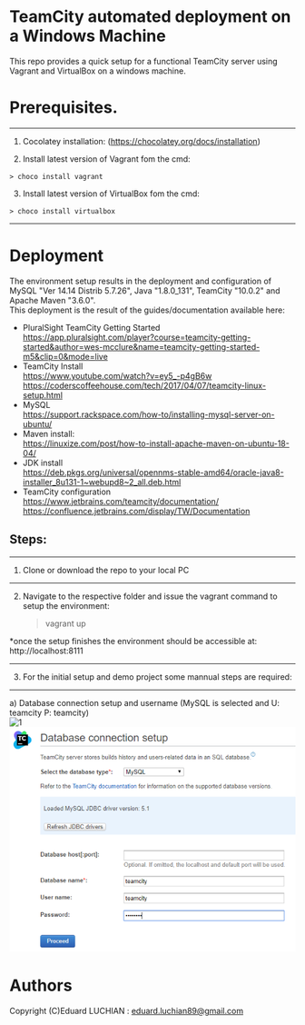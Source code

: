 # TeamCity automated deployment on a Windows Machine
This repo provides a quick setup for a functional TeamCity server using Vagrant and VirtualBox on a windows machine.

# Prerequisites.
___
  1) Cocolatey installation: (https://chocolatey.org/docs/installation)
  
  2) Install latest version of Vagrant fom the cmd:

    > choco install vagrant
  3) Install latest version of VirtualBox fom the cmd:

    > choco install virtualbox
___

# Deployment
The environment setup results in the deployment and configuration of MySQL "Ver 14.14 Distrib 5.7.26", Java "1.8.0_131", TeamCity "10.0.2" and Apache Maven "3.6.0".  
This deployment is the result of the guides/documentation available here:
  - PluralSight TeamCity Getting Started  
    https://app.pluralsight.com/player?course=teamcity-getting-started&author=wes-mcclure&name=teamcity-getting-started-m5&clip=0&mode=live
  - TeamCity Install  
https://www.youtube.com/watch?v=ey5_-p4gB6w  
https://coderscoffeehouse.com/tech/2017/04/07/teamcity-linux-setup.html   
  - MySQL  
https://support.rackspace.com/how-to/installing-mysql-server-on-ubuntu/  
  - Maven install:  
https://linuxize.com/post/how-to-install-apache-maven-on-ubuntu-18-04/  
  - JDK install  
https://deb.pkgs.org/universal/opennms-stable-amd64/oracle-java8-installer_8u131-1~webupd8~2_all.deb.html  
  - TeamCity configuration  
https://www.jetbrains.com/teamcity/documentation/  
https://confluence.jetbrains.com/display/TW/Documentation  
  
## Steps:
___
1) Clone or download the repo to your local PC  
___
2) Navigate to the respective folder and issue the vagrant command to setup the environment:  

    > vagrant up
    
*once the setup finishes the environment should be accessible at: http://localhost:8111
___
3) For the initial setup and demo project some mannual steps are required:
___
  a) Database connection setup and username (MySQL is selected and U: teamcity P: teamcity)  
![1](/images/logo.png)
![](https://github.com/Biohazardhpk/teamcity_automated_deploy/blob/master/images/1.PNG)


# Authors

Copyright (C)Eduard LUCHIAN : eduard.luchian89@gmail.com
